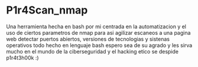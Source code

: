 # P1r4Scan_nmap

Una herramienta hecha en bash por mi centrada en la automatizacion y el uso de ciertos parametros de nmap para asi agilizar escaneos a una pagina web
detectar puertos abiertos, versiones de tecnologias y sistenas operativos todo hecho en lenguaje bash espero sea de su agrado y les sirva mucho en el 
mundo de la ciberseguridad y el hacking etico se despide p1r4t3h00k :)
